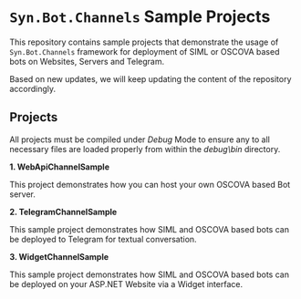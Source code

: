 # `Syn.Bot.Channels` Sample Projects

This repository contains sample projects that demonstrate the usage of `Syn.Bot.Channels` framework for deployment of SIML or OSCOVA based bots on Websites, Servers and Telegram.

Based on new updates, we will keep updating the content of the repository accordingly.

## Projects

All projects must be compiled under *Debug* Mode to ensure any to all necessary files are loaded properly from within the *debug\bin* directory.

**1. WebApiChannelSample**

This project demonstrates how you can host your own OSCOVA based Bot server.

**2. TelegramChannelSample**

This sample project demonstrates how SIML and OSCOVA based bots can be deployed to Telegram for textual conversation.

**3. WidgetChannelSample**

This sample project demonstrates how SIML and OSCOVA based bots can be deployed on your ASP.NET Website via a Widget interface.
